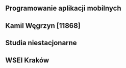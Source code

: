 ## Programowanie aplikacji mobilnych
## Kamil Węgrzyn [11868]
## Studia niestacjonarne
## WSEI Kraków 
